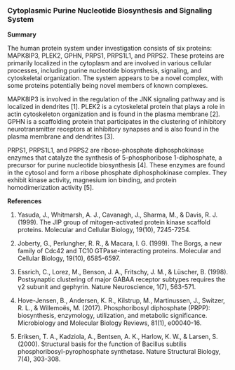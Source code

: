 ### Cytoplasmic Purine Nucleotide Biosynthesis and Signaling System

**Summary**

The human protein system under investigation consists of six proteins: MAPK8IP3, PLEK2, GPHN, PRPS1, PRPS1L1, and PRPS2. These proteins are primarily localized in the cytoplasm and are involved in various cellular processes, including purine nucleotide biosynthesis, signaling, and cytoskeletal organization. The system appears to be a novel complex, with some proteins potentially being novel members of known complexes.

MAPK8IP3 is involved in the regulation of the JNK signaling pathway and is localized in dendrites [1]. PLEK2 is a cytoskeletal protein that plays a role in actin cytoskeleton organization and is found in the plasma membrane [2]. GPHN is a scaffolding protein that participates in the clustering of inhibitory neurotransmitter receptors at inhibitory synapses and is also found in the plasma membrane and dendrites [3].

PRPS1, PRPS1L1, and PRPS2 are ribose-phosphate diphosphokinase enzymes that catalyze the synthesis of 5-phosphoribose 1-diphosphate, a precursor for purine nucleotide biosynthesis [4]. These enzymes are found in the cytosol and form a ribose phosphate diphosphokinase complex. They exhibit kinase activity, magnesium ion binding, and protein homodimerization activity [5].

**References**

1. Yasuda, J., Whitmarsh, A. J., Cavanagh, J., Sharma, M., & Davis, R. J. (1999). The JIP group of mitogen-activated protein kinase scaffold proteins. Molecular and Cellular Biology, 19(10), 7245-7254.

2. Joberty, G., Perlungher, R. R., & Macara, I. G. (1999). The Borgs, a new family of Cdc42 and TC10 GTPase-interacting proteins. Molecular and Cellular Biology, 19(10), 6585-6597.

3. Essrich, C., Lorez, M., Benson, J. A., Fritschy, J. M., & Lüscher, B. (1998). Postsynaptic clustering of major GABAA receptor subtypes requires the γ2 subunit and gephyrin. Nature Neuroscience, 1(7), 563-571.

4. Hove-Jensen, B., Andersen, K. R., Kilstrup, M., Martinussen, J., Switzer, R. L., & Willemoës, M. (2017). Phosphoribosyl diphosphate (PRPP): biosynthesis, enzymology, utilization, and metabolic significance. Microbiology and Molecular Biology Reviews, 81(1), e00040-16.

5. Eriksen, T. A., Kadziola, A., Bentsen, A. K., Harlow, K. W., & Larsen, S. (2000). Structural basis for the function of Bacillus subtilis phosphoribosyl-pyrophosphate synthetase. Nature Structural Biology, 7(4), 303-308.